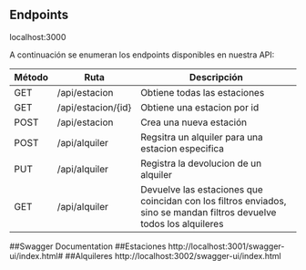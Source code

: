 
## Endpoints
localhost:3000

A continuación se enumeran los endpoints disponibles en nuestra API:

| Método | Ruta               | Descripción                                                                                                          |
|--------|--------------------|----------------------------------------------------------------------------------------------------------------------|
| GET    | /api/estacion      | Obtiene todas las estaciones                                                                                         |
| GET    | /api/estacion/{id} | Obtiene una estacion por id                                                                                          |
| POST   | /api/estacion      | Crea una nueva estación                                                                                              |
| POST   | /api/alquiler      | Regsitra un alquiler para una estacion especifica                                                                    |
| PUT    | /api/alquiler      | Registra la devolucion de un alquiler                                                                                |
| GET    | /api/alquiler      | Devuelve las estaciones que coincidan con los filtros enviados, sino se mandan filtros devuelve todos los alquileres |
##Swagger Documentation
##Estaciones
http://localhost:3001/swagger-ui/index.html#
##Alquileres
http://localhost:3002/swagger-ui/index.html